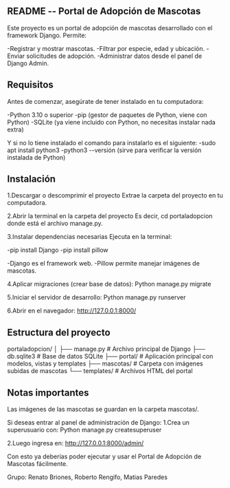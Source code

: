 README -- Portal de Adopción de Mascotas
-------------------------------
Este proyecto es un portal de adopción de mascotas desarrollado con el framework Django.
Permite:

-Registrar y mostrar mascotas.
-Filtrar por especie, edad y ubicación.
-Enviar solicitudes de adopción.
-Administrar datos desde el panel de Django Admin.

Requisitos
-----------
Antes de comenzar, asegúrate de tener instalado en tu computadora:

-Python 3.10 o superior
-pip (gestor de paquetes de Python, viene con Python)
-SQLite (ya viene incluido con Python, no necesitas instalar nada extra)

Y si no lo tiene instalado el comando para instalarlo es el siguiente:
-sudo apt install python3
-python3 --versión (sirve para verificar la versión instalada de Python)

Instalación
------------
1.Descargar o descomprimir el proyecto
Extrae la carpeta del proyecto en tu computadora.

2.Abrir la terminal en la carpeta del proyecto
Es decir, cd portaladopcion donde está el archivo manage.py.

3.Instalar dependencias necesarias
Ejecuta en la terminal:

-pip install Django
-pip install pillow

-Django es el framework web.
-Pillow permite manejar imágenes de mascotas.


4.Aplicar migraciones (crear base de datos):
Python manage.py migrate


5.Iniciar el servidor de desarrollo:
Python manage.py runserver

6.Abrir en el navegador:
 http://127.0.0.1:8000/


Estructura del proyecto
-------------------------
portaladopcion/
│
├── manage.py              # Archivo principal de Django
├── db.sqlite3             # Base de datos SQLite
├── portal/                # Aplicación principal con modelos, vistas y templates
├── mascotas/              # Carpeta con imágenes subidas de mascotas
└── templates/             # Archivos HTML del portal


Notas importantes
------------------
Las imágenes de las mascotas se guardan en la carpeta mascotas/.

Si deseas entrar al panel de administración de Django:
 1.Crea un superusuario con:
Python manage.py createsuperuser

 2.Luego ingresa en:
http://127.0.0.1:8000/admin/

Con esto ya deberías poder ejecutar y usar el Portal de Adopción de Mascotas fácilmente.

Grupo: Renato Briones, Roberto Rengifo, Matias Paredes 
